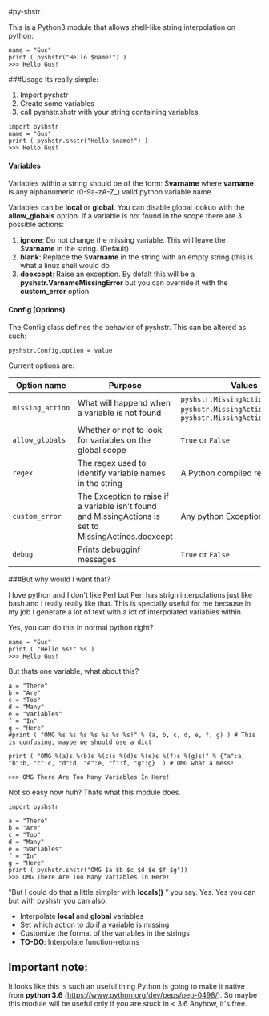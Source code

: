 #py-shstr

This is a Python3 module that allows shell-like string interpolation on python:

```python3
name = "Gus"
print ( pyshstr("Hello $name!") )
>>> Hello Gus!
```

###Usage
Its really simple:

 1. Import pyshstr
 2. Create some variables 
 3. call pyshstr.shstr with your string containing variables

```python3
import pyshstr
name = "Gus"
print ( pyshstr.shstr("Hello $name!") )
>>> Hello Gus!
```

#### Variables
Variables within a string should be of the form: $**varname** where **varname** is any alphanumeric (0-9a-zA-Z_) valid python variable name. 

Variables can be **local** or **global**. You can disable global lookuo with the **allow_globals** option.
If a variable is not found in the scope there are 3 possible actions:

 1. **ignore**: Do not change the missing variable. This will leave the $**varname** in the string. (Default)
 2. **blank**: Replace the $**varname** in the string with an empty string (this is what a linux shell would do
 3. **doexcept**: Raise an exception. By defalt this will be a **pyshstr.VarnameMissingError** but you can override it with the **custom_error** option

#### Config (Options)
The Config class defines the behavior of pyshstr. This can be altered as such:
```python3
pyshstr.Config.option = value
```

Current options are:


| Option name |  Purpose | Values | Default | 
| -------------- | -------------------------------- | ------------- | ------------ |
| `missing_action` | What will happend when a variable is not found | `pyshstr.MissingActions.ignore`, `pyshstr.MissingActions.blank` or `pyshstr.MissingActions.doexcept` | `pyshstr.MissingActions.ignore` |
| `allow_globals` | Whether or not to look for variables on the global scope  | `True` or `False` | `True` |
| `regex` | The regex used to identify variable names in the string | A Python compiled re object | `re.compile("\$(\w+)")` | 
| `custom_error` | The Exception to raise if a variable isn't found and MissingActions is set to MissingActinos.doexcept | Any python Exception class | `pyshstr.VarnameMissingError` |
| `debug` | Prints debugginf messages | `True` or `False` | `False` |



###But why would I want that?

I love python and I don't like Perl but Perl has strign interpolations just like bash and I really really like  that. This is specially useful for me because in my job I generate a lot of text with a lot of interpolated variables within. 

Yes, you can do this in normal python right?

```python3
name = "Gus"
print ( "Hello %s!" %s )
>>> Hello Gus!
```

But thats one variable, what about this?

```python3
a = "There"
b = "Are"
c = "Too"
d = "Many"
e = "Variables"
f = "In"
g = "Here"
#print ( "OMG %s %s %s %s %s %s %s!" % (a, b, c, d, e, f, g) ) # This is confusing, maybe we should use a dict

print ( "OMG %(a)s %(b)s %(c)s %(d)s %(e)s %(f)s %(g)s!" % {"a":a, "b":b, "c":c, "d":d, "e":e, "f":f, "g":g}  ) # OMG what a mess!

>>> OMG There Are Too Many Variables In Here!

```
Not so easy now huh? Thats what this module does. 

```python3
import pyshstr

a = "There"
b = "Are"
c = "Too"
d = "Many"
e = "Variables"
f = "In"
g = "Here"
print ( pyshstr.shstr("OMG $a $b $c $d $e $f $g"))
>>> OMG There Are Too Many Variables In Here!

```

"But I could do that a little simpler with **locals()** " you say. 
Yes. Yes you can but with pyshstr you can also:

 - Interpolate **local** and **global** variables
 - Set which action to do if a variable is missing
 - Customize the format of the variables in the strings
 - **TO-DO**: Interpolate function-returns

## Important note:

It looks like this is such an useful thing Python is going to make it native from **python 3.6** (https://www.python.org/dev/peps/pep-0498/). So maybe this module will be useful only if you are stuck in < 3.6 
Anyhow, it's free. 

